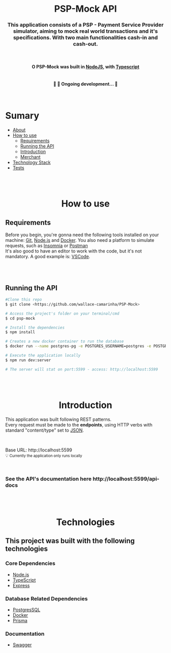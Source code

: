 <h1 align="center">PSP-Mock API</h1>

<h3 align="center">
  This application consists of a <strong>PSP - Payment Service Provider</strong> simulator, aiming to mock real world transactions and it's specifications. With two main functionalities <strong>cash-in</strong> and <strong>cash-out</strong>.
</h3>
<br>
<h4 align="center">O PSP-Mock was built in <a href="https://nodejs.org/en/">NodeJS</a>, with <a href="https://www.typescriptlang.org/">Typescript</a>


<br>
<br>

<h4 align="center">
	🚧   🚀 Ongoing development...  🚧
</h4>
<br>

Sumary
=================
<!--ts-->
   * [About](#About)
   * [How to use](#how-to-use)
      * [Requirements](#requirements)
      * [Running the API](#running-the-api)
      * [Introduction](#introduction)
      * [Merchant](#merchant)
   * [Technology Stack](#technology-stack)
   * [Tests](#tests)
<!--te-->
<br>
<br>

<!-- <h1 align="center">About</h1> -->


<h1 align="center">How to use</h1>

<h2> Requirements</h2>

Before you begin, you're gonna need the following tools installed on your machine:
[Git](https://git-scm.com), [Node.js](https://nodejs.org/en/) and [Docker](https://www.docker.com/). You also need a platform to simulate requests, such as [Insomnia](https://insomnia.rest/download) or [Postman](https://www.postman.com/downloads/)
<br>
It's also good to have an editor to work with the code, but it's not mandatory. A good example is: [VSCode](https://code.visualstudio.com/).



<br>
<br>

## Running the API

```bash
#Clone this repo
$ git clone <https://github.com/wallace-camarinha/PSP-Mock>

# Access the project's folder on your terminal/cmd
$ cd psp-mock

# Install the dependencies
$ npm install

# Creates a new docker container to run the database
$ docker run --name postgres-pg -e POSTGRES_USERNAME=postgres -e POSTGRES_PASSWORD=docker -p 5432:5432 -d postgres

# Execute the application locally
$ npm run dev:server

# The server will stat on port:5599 - access: http://localhost:5599
```

<br>
<br>


<h1 align="center">Introduction</h1>

This application was built following REST patterns.
<br>
Every request must be made to the <strong>endpoints</strong>, using HTTP verbs with standard "content/type" set to [JSON](http://www.json.org/).

<br>

Base URL: http://localhost:5599
<br>
💡<small> Currently the application only runs locally</small>

<br>

### See the API's documentation here http://localhost:5599/api-docs

<br>
<br>

<h1 align="center">Technologies</h1>

## This project was built with the following technologies

### Core Dependencies

- [Node.js](https://nodejs.org/en/)
- [TypeScript](https://www.typescriptlang.org/)
- [Express](https://expressjs.com/)

### Database Related Dependencies

- [PostgresSQL](https://www.postgresql.org/)
- [Docker](https://www.docker.com/)
- [Prisma](https://www.prisma.io/)

### Documentation

- [Swagger](https://swagger.io)
